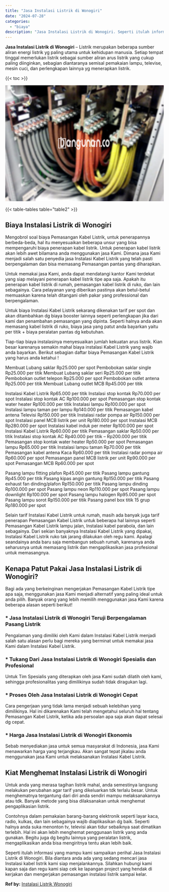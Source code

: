 ```yaml
---
title: "Jasa Instalasi Listrik di Wonogiri"
date: "2024-07-28"
categories: 
  - "biaya"
description: "Jasa Instalasi Listrik di Wonogiri. Seperti itulah informasi yang mampu kami sampaikan perihal Jasa Instalasi Listrik di Wonogiri. Bila diantara anda ada yan..."
---
```


**Jasa Instalasi Listrik di Wonogiri** – Listrik merupakan beberapa sumber aliran energi listrik yg paling utama untuk kehidupan manusia. Setiap tempat tinggal memerlukan listrik sebagai sumber aliran arus listrik yang cukup paling diinginkan, sebagian diantaranya semisal pemakaian lampu, televise, mesin cuci, dan perlengkapan lainnya yg menerapkan listrik.

{{< toc >}}

![Jasa Instalasi Listrik di Wonogiri](/images/instalasi-listrik-murah21.png)

{{< table-tables table="table2" >}}

## Biaya Instalasi Listrik di Wonogiri

Mengobrol soal biaya Pemasangan Kabel Listrik, untuk penerapannya berbeda-beda, hal itu menyesuaikan beberapa unsur yang bisa mempengaruhi biaya penerapan kabel listrik. Untuk penerapan kabel listrik akan lebih awet bilamana anda menggunakan jasa Kami. Dimana jasa Kami menjadi salah satu penyedia jasa Instalasi Kabel Listrik yang telah pasti berpengalaman dan bisa memasang Pemasangan pantas yang diharapkan.

Untuk memakai jasa Kami, anda dapat mendatangi kantor Kami terdekat yang siap melayani penerapan kabel listrik tipe apa saja. Apakah itu penerapan kabel listrik di rumah, pemasangan kabel listrik di ruko, dan lain sebagainya. Cara pelayanan yang diberikan pastinya akan betul-betul memuaskan karena telah ditangani oleh pakar yang professional dan berpengalaman.

Untuk biaya Instalasi Kabel Listrik sekarang dikenakan tarif per spot dan akan ditambahkan dg biaya booster lainnya seperti perlengkapan jika dari kami dan penambahan pemasangan yang dipinta. Seperti halnya anda akan memasang kabel listrik di ruko, biaya jasa yang patut anda bayarkan yaitu per titik + biaya peralatan pantas dg kebutuhan.

Tiap-tiap biaya instalasinya menyesuaikan jumlah kekuatan arus listrik. Kian besar karenanya semakin mahal biaya instalasi Kabel Listrik yang wajib anda bayarkan. Berikut sebagian daftar biaya Pemasangan Kabel Listrik yang harus anda ketahui !

Membuat Lubang saklar Rp25.000 per spot Pembobokan saklar single Rp25.000 per titik Membuat Lubang saklar seri Rp25.000 per titik Pembobokan outlet telepon Rp25.000 per spot Pembobokan outlet antena Rp25.000 per titik Membuat Lubang outlet MCB Rp45.000 per titik

Instalasi Kabel Listrik Rp65.000 per titik Instalasi stop kontak Rp70.000 per spot Instalasi stop kontak AC Rp100.000 per spot Pemasangan stop kontak water heater Rp100.000 per titik Instalasi lampu Rp100.000 per spot Instalasi lampu taman per lampu Rp140.000 per titik Pemasangan kabel antena Televisi Rp150.000 per titik Instalasi radar pompa air Rp150.000 per spot Instalasi panel MCB listrik per unit Rp180.000 per spot Instalasi MCB Rp280.000 per spot Instalasi kabel induk per meter Rp100.000 per spot Instalasi Kabel Listrik Rp60.000 per titik Pemasangan saklar Rp50.000 per titik Instalasi stop kontak AC Rp40.000 per titik – Rp200.000 per titik Pemasangan stop kontak water heater Rp50.000 per spot Pemasangan lampu Rp65.000 per titik Instalasi lampu taman Rp70.000 per titik Pemasangan kabel antena Kaca Rp60.000 per titik Instalasi radar pompa air Rp60.000 per spot Pemasangan panel MCB listrik per unit Rp90.000 per spot Pemasangan MCB Rp60.000 per spot

Pasang lampu fitting plafon Rp45.000 per titik Pasang lampu gantung Rp45.000 per titik Pasang kipas angin gantung Rp150.000 per titik Pasang exhaust fan dinding/plafon Rp150.000 per titik Pasang lampu dinding Rp100.000 per spot Pasang lampu neon Rp110.000 per spot Pasang lampu downlight Rp100.000 per spot Pasang lampu halogen Rp95.000 per spot Pasang lampu sorot Rp150.000 per titik Pasang panel box titik 15 grup Rp180.000 per spot

Selain tarif Instalasi Kabel Listrik untuk rumah, masih ada banyak juga tarif penerapan Pemasangan Kabel Listrik untuk beberapa hal lainnya seperti Pemasangan Kabel Listrik lampu jalan, Instalasi kabel parabola, dan lain sebagainya. Dari sekian banyaknya Instalasi Kabel Listrik yang dipakai, Instalasi Kabel Listrik ruko tak jarang dilakukan oleh regu kami. Apalagi seandainya anda baru saja membangun sebuah rumah, karenanya anda seharusnya untuk memasang listrik dan mengaplikasikan jasa profesional untuk memasangnya.

## Kenapa Patut Pakai Jasa Instalasi Listrik di Wonogiri?

Bagi ada yang berkeinginan mengerjakan Pemasangan Kabel Listrik tipe apa saja, menggunakan jasa Kami menjadi alternatif yang paling ideal untuk anda pilih. Banyak orang yang lebih memilih menggunakan jasa Kami karena beberapa alasan seperti berikut!

### \* Jasa Instalasi Listrik di Wonogiri Teruji Berpengalaman Pasang Listrik

Pengalaman yang dimiliki oleh Kami dalam Instalasi Kabel Listrik menjadi salah satu alasan perlu bagi mereka yang berminat untuk memakai jasa Kami dalam Instalasi Kabel Listrik.

### \* Tukang Dari Jasa Instalasi Listrik di Wonogiri Spesialis dan Profesional

Untuk Tim Spesialis yang diterapkan oleh jasa Kami sudah dilatih oleh kami, sehingga profesionalitas yang dimilikinya sudah tidak diragukan lagi.

### \* Proses Oleh Jasa Instalasi Listrik di Wonogiri Cepat

Cara pengerjaan yang tidak lama menjadi sebuah kelebihan yang dimilikinya. Hal ini dikarenakan Kami telah mengetahui seluruh hal tentang Pemasangan Kabel Listrik, ketika ada persoalan apa saja akan dapat selesai dg cepat.

### \* Harga Jasa Instalasi Listrik di Wonogiri Ekonomis

Sebab menyediakan jasa untuk semua masyarakat di Indonesia, jasa Kami menawarkan harga yang terjangkau. Akan sangat tepat jikalau anda menggunakan jasa Kami untuk melaksanakan Instalasi Kabel Listrik.

## Kiat Menghemat Instalasi Listrik di Wonogiri


Untuk anda yang merasa tagihan listrik mahal, anda semestinya langsung melakukan perubahan agar tarif yang dikeluarkan tdk terlalu besar. Untuk menghematnya tergantung dari diri anda sendiri mampu melaksanakannya atau tdk. Banyak metode yang bisa dilaksanakan untuk menghemat pengaplikasian listrik.

Contohnya dalam pemakaian barang-barang elektronik seperti layar kaca, radio, kulkas, dan lain sebagainya wajib diaplikasikan dg baik. Seperti halnya anda suka menonton tv, televisi akan tidur sebaiknya saat dimatikan terlebih. Hal ini akan lebih menghemat penggunaan listrik yang anda gunakan. Begitu juga dg begitu lainnya yang peralatan listrik, mengaplikasikan anda bisa mengiritnya tentu akan lebih baik.

Seperti itulah informasi yang mampu kami sampaikan perihal Jasa Instalasi Listrik di Wonogiri. Bila diantara anda ada yang sedang mencari jasa Instalasi kabel listrik kami siap menjalankannya. Silahkan hubungi kami kapan saja dan regu kami siap cek ke lapangan project yang hendak di kerjakan dan mengerjakan pemasangan instalasi listrik sampai kelar.

**Ref by:** [Instalasi Listrik Wonogiri](https://id.wikipedia.org/wiki/Instalasi)
